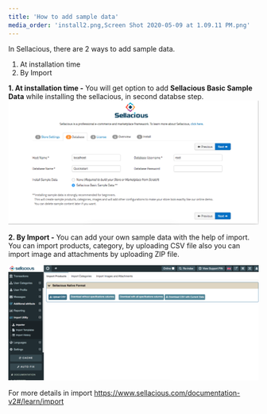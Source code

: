 ```yaml
---
title: 'How to add sample data'
media_order: 'install2.png,Screen Shot 2020-05-09 at 1.09.11 PM.png'
---
```


In Sellacious, there are 2 ways to add sample data.

1. At installation time 
2. By Import

**1. At installation time -** You will get option to add <strong>Sellacious Basic Sample Data</strong> while installing the sellacious, in second databse step.
![](install2.png)

**2. By Import -** You can add your own sample data with the help of import. You can import products, category,  by uploading CSV file also you can import image and attachments by uploading ZIP file.

![](Screen%20Shot%202020-05-09%20at%201.09.11%20PM.png)

For more details in import https://www.sellacious.com/documentation-v2#/learn/import